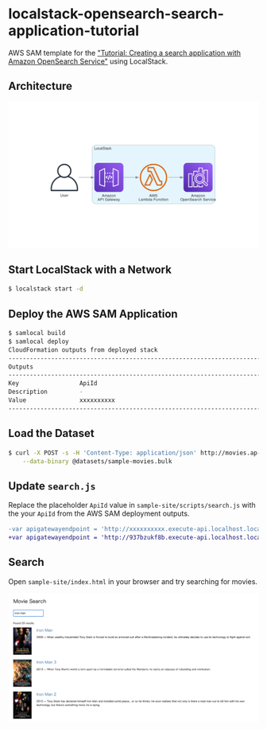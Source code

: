 # localstack-opensearch-search-application-tutorial

AWS SAM template for the ["Tutorial: Creating a search application with Amazon OpenSearch Service"](https://docs.aws.amazon.com/opensearch-service/latest/developerguide/search-example.html) using LocalStack.

## Architecture

![](./images/architecture.png)

## Start LocalStack with a Network

```sh
$ localstack start -d
```

## Deploy the AWS SAM Application

```sh
$ samlocal build
$ samlocal deploy
CloudFormation outputs from deployed stack
--------------------------------------------------------------------------------------------------------------------------------------------------------------------------------------------
Outputs
--------------------------------------------------------------------------------------------------------------------------------------------------------------------------------------------
Key                 ApiId
Description         -
Value               xxxxxxxxxx
--------------------------------------------------------------------------------------------------------------------------------------------------------------------------------------------
```

## Load the Dataset

```sh
$ curl -X POST -s -H 'Content-Type: application/json' http://movies.ap-northeast-1.opensearch.localhost.localstack.cloud:4566/_bulk \
    --data-binary @datasets/sample-movies.bulk
```

## Update `search.js`

Replace the placeholder `ApiId` value in `sample-site/scripts/search.js` with the your `ApiId` from the AWS SAM deployment outputs.

```diff
-var apigatewayendpoint = 'http://xxxxxxxxxx.execute-api.localhost.localstack.cloud:4566/Prod/';
+var apigatewayendpoint = 'http://937bzukf8b.execute-api.localhost.localstack.cloud:4566/Prod/';
```

## Search

Open `sample-site/index.html` in your browser and try searching for movies.

![](./images/website.png)
